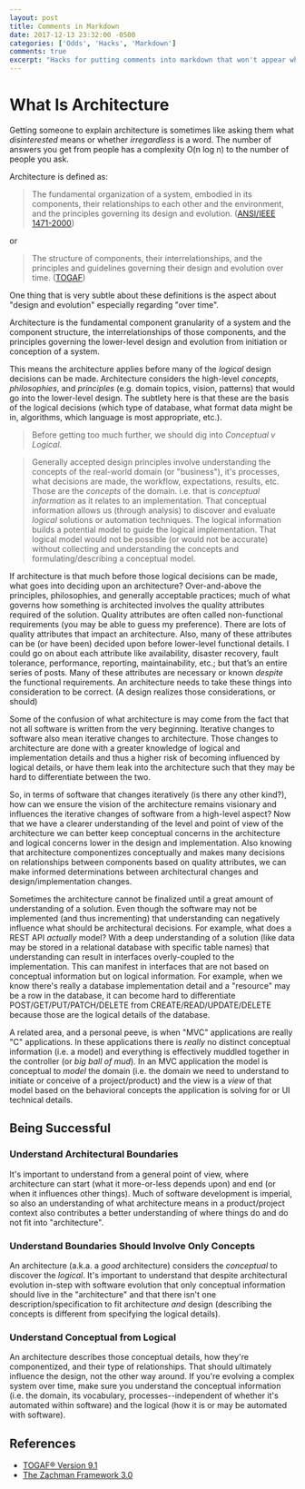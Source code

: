 ```yaml
---
layout: post
title: Comments in Markdown
date: 2017-12-13 23:32:00 -0500
categories: ['Odds', 'Hacks', 'Markdown']
comments: true
excerpt: "Hacks for putting comments into markdown that won't appear when rendered."
---
```

# What Is Architecture
Getting someone to explain architecture is sometimes like asking them what *disinterested* means or whether *irregardless* is a word. The number of answers you get from people has a complexity O(n log n) to the number of people you ask.
 
Architecture is defined as:
>The fundamental organization of a system, embodied in its components, their relationships to each other and the environment, and the principles governing its design and evolution. ([ANSI/IEEE 1471-2000](http://standards.ieee.org/findstds/standard/1471-2000.html)) 
 
or
>The structure of components, their interrelationships, and the principles and guidelines governing their design and evolution over time. ([TOGAF](http://www.opengroup.org/public/arch/p1/togaf_faq.htm))
 
One thing that is very subtle about these definitions is the aspect about "design and evolution" especially regarding "over time".
 
Architecture is the fundamental component granularity of a system and the component structure, the interrelationships of those components, and the principles governing the lower-level design and evolution from initiation or conception of a system.
 
This means the architecture applies before many of the *logical* design decisions can be made. Architecture considers the high-level *concepts*, *philosophies*, and *principles* (e.g. domain topics, vision, patterns) that would go into the lower-level design.  The subtlety here is that these are the basis of the logical decisions (which type of database, what format data might be in, algorithms, which language is most appropriate, etc.).

> Before getting too much further, we should dig into *Conceptual v Logical*.

> Generally accepted design principles involve understanding the concepts of the real-world domain (or "business"), it's processes, what decisions are made, the workflow, expectations, results, etc.  Those are the *concepts* of the domain.  i.e. that is *conceptual information* as it relates to an implementation.  That conceptual information allows us (through analysis) to discover and evaluate *logical* solutions or automation techniques.  The logical information builds a potential model to guide the logical implementation.  That logical model would not be possible (or would not be accurate) without collecting and understanding the concepts and formulating/describing a conceptual model.

If architecture is that much before those logical decisions can be made, what goes into deciding upon an architecture?  Over-and-above the principles, philosophies, and generally acceptable practices; much of what governs how something is architected involves the quality attributes required of the solution.  Quality attributes are often called non-functional requirements (you may be able to guess my preference).  There are lots of quality attributes that impact an architecture.  Also, many of these attributes can be (or have been) decided upon before lower-level functional details.  I could go on about each attribute like availability, disaster recovery, fault tolerance, performance, reporting, maintainability, etc.; but that’s an entire series of posts.  Many of these attributes are necessary or known *despite* the functional requirements.  An architecture needs to take these things into consideration to be correct. (A design realizes those considerations, or should)
 
Some of the confusion of what architecture is may come from the fact that not all software is written from the very beginning.  Iterative changes to software also mean iterative changes to architecture.  Those changes to architecture are done with a greater knowledge of logical and implementation details and thus a higher risk of becoming influenced by logical details, or have them leak into the architecture such that they may be hard to differentiate between the two.
 
So, in terms of software that changes iteratively (is there any other kind?), how can we ensure the vision of the architecture remains visionary and influences the iterative changes of software from a high-level aspect? Now that we have a clearer understanding of the level and point of view of the architecture we can better keep conceptual concerns in the architecture and logical concerns lower in the design and implementation. Also knowing that architecture componentizes conceptually and makes many decisions on relationships between components based on quality attributes, we can make informed determinations between architectural changes and design/implementation changes.
 
Sometimes the architecture cannot be finalized until a great amount of understanding of a solution.  Even though the software may not be implemented (and thus incrementing) that understanding can negatively influence what should be architectural decisions.  For example, what does a REST API *actually* model?  With a deep understanding of a solution (like data may be stored in a relational database with specific table names) that understanding can result in interfaces overly-coupled to the implementation.  This can manifest in interfaces that are not based on conceptual information but on logical information.  For example, when we know there's really a database implementation detail and a "resource" may be a row in the database, it can become hard to differentiate POST/GET/PUT/PATCH/DELETE from CREATE/READ/UPDATE/DELETE because those are the logical details of the database.
 
A related area, and a personal peeve, is when "MVC" applications are really "C" applications.  In these applications there is *really* no distinct conceptual information (i.e. a model) and everything is effectively muddled together in the controller (or *big ball of mud*).  In an MVC application the model is conceptual to *model* the domain (i.e. the domain we need to understand to initiate or conceive of a project/product) and the view is a *view* of that model based on the behavioral concepts the application is solving for or UI technical details.
 
## Being Successful
### Understand Architectural Boundaries
It's important to understand from a general point of view, where architecture can start (what it more-or-less depends upon) and end (or when it influences other things).  Much of software development is imperial, so also an understanding of what architecture means in a product/project context also contributes a better understanding of where things do and do not fit into "architecture".

### Understand Boundaries Should Involve Only Concepts
An architecture (a.k.a. a *good* architecture) considers the *conceptual* to discover the *logical*.  It's important to understand that despite architectural evolution in-step with software evolution that only conceptual information should live in the "architecture" and that there isn't one description/specification to fit architecture *and* design (describing the concepts is different from specifying the logical details).

### Understand Conceptual from Logical
 An architecture describes those conceptual details, how they're componentized, and their type of relationships.  That should ultimately influence the design, not the other way around.  If you're evolving a complex system over time, make sure you understand the conceptual information (i.e. the domain, its vocabulary, processes--independent of whether it's automated within software) and the logical (how it is or may be automated with software).
 
## References
- [TOGAF® Version 9.1](http://www.opengroup.org/subjectareas/enterprise/togaf)
- [The Zachman Framework 3.0](http://www.zachman.com/about-the-zachman-framework)

